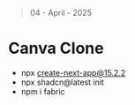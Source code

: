 > 04 - April - 2025

# Canva Clone

- npx create-next-app@15.2.2
- npx shadcn@latest init
- npm i fabric
